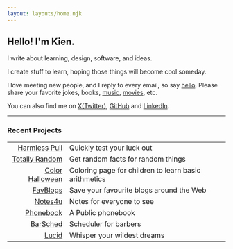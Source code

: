 ```yaml
---
layout: layouts/home.njk
---
```


## Hello! I'm Kien.

I write about learning, design, software, and ideas.

I create stuff to learn, hoping those things will become cool someday.

I love meeting new people, and I reply to every email, so say [hello](mailto:%20nsongkien@gmail.com).
Please share your favorite jokes, books, [music](https://open.spotify.com/playlist/7ISChHyzVFTHl4H8rgu85G?si=e9a5bc24d5e64823), [movies](https://letterboxd.com/nskien/likes/films/), etc.

You can also find me on [X(Twitter)](https://twitter.com/nguyensoken), [GitHub](https://github.com/sokennguyen) and [LinkedIn](https://www.linkedin.com/in/kien-nguyen-song-960b92219/).

---

### Recent Projects

|||
|---:|:---|
|[Harmless Pull](https://pull.nskien.xyz)|Quickly test your luck out|
|[Totally Random](https://temporary-gopher-c8f7.hony.app/app/)|Get random facts for random things|
|[Color Halloween](https://ch.nskien.xyz/)|Coloring page for children to learn basic arithmetics|
|[FavBlogs](https://fblog.nskien.xyz/)|Save your favourite blogs around the Web|
|[Notes4u](https://note.nskien.xyz/)|Notes for everyone to see|
|[Phonebook](https://pb.nskien.xyz/)|A Public phonebook|
|[BarSched](https://github.com/sokennguyen/WPF_barber)|Scheduler for barbers|
|[Lucid](https://outside-beetle-938d.hiku.app/app/)|Whisper your wildest dreams|
